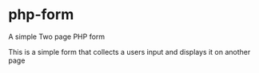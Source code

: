 # php-form
A simple Two page PHP form

This is a simple form that collects a users input and displays it on another page
